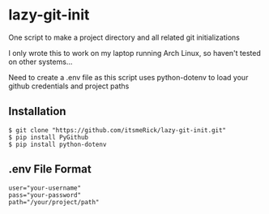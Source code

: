 # lazy-git-init
One script to make a project directory and all related git initializations


I only wrote this to work on my laptop running Arch Linux, so haven't tested on other systems...

Need to create a .env file as this script uses python-dotenv to load your github credentials and project paths

Installation
------------------
```
$ git clone "https://github.com/itsmeRick/lazy-git-init.git"
$ pip install PyGithub
$ pip install python-dotenv
```

.env File Format
------------------
```
user="your-username"
pass="your-password"
path="/your/project/path"
```

